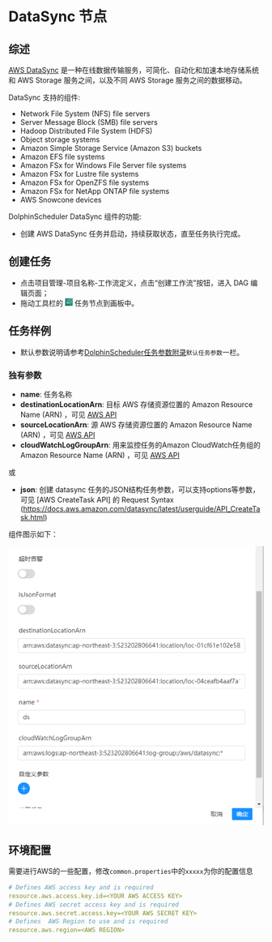 # DataSync 节点

## 综述

[AWS DataSync](https://console.aws.amazon.com/datasync/) 是一种在线数据传输服务，可简化、自动化和加速本地存储系统和 AWS Storage 服务之间，以及不同 AWS Storage 服务之间的数据移动。

DataSync 支持的组件:

- Network File System (NFS) file servers
- Server Message Block (SMB) file servers
- Hadoop Distributed File System (HDFS)
- Object storage systems
- Amazon Simple Storage Service (Amazon S3) buckets
- Amazon EFS file systems
- Amazon FSx for Windows File Server file systems
- Amazon FSx for Lustre file systems
- Amazon FSx for OpenZFS file systems
- Amazon FSx for NetApp ONTAP file systems
- AWS Snowcone devices

DolphinScheduler DataSync 组件的功能:

- 创建 AWS DataSync 任务并启动，持续获取状态，直至任务执行完成。

## 创建任务

- 点击项目管理-项目名称-工作流定义，点击“创建工作流”按钮，进入 DAG 编辑页面；
- 拖动工具栏的 <img src="../../../../img/tasks/icons/datasync.png" width="15"/> 任务节点到画板中。

## 任务样例

[//]: # (TODO: use the commented anchor below once our website template supports this syntax)
[//]: # (- 默认参数说明请参考[DolphinScheduler任务参数附录]&#40;appendix.md#默认任务参数&#41;`默认任务参数`一栏。)

- 默认参数说明请参考[DolphinScheduler任务参数附录](appendix.md)`默认任务参数`一栏。

### 独有参数

- **name**: 任务名称
- **destinationLocationArn**: 目标 AWS 存储资源位置的 Amazon Resource Name (ARN) ，可见 [AWS API](https://docs.aws.amazon.com/datasync/latest/userguide/API_CreateTask.html#DataSync-CreateTask-request-DestinationLocationArn)
- **sourceLocationArn**: 源 AWS 存储资源位置的 Amazon Resource Name (ARN) ，可见 [AWS API](https://docs.aws.amazon.com/datasync/latest/userguide/API_CreateTask.html#DataSync-CreateTask-request-SourceLocationArn)
- **cloudWatchLogGroupArn**: 用来监控任务的Amazon CloudWatch任务组的 Amazon Resource Name (ARN) ，可见 [AWS API](https://docs.aws.amazon.com/datasync/latest/userguide/API_CreateTask.html#DataSync-CreateTask-request-CloudWatchLogGroupArn)

或

- **json**: 创建 datasync 任务的JSON结构任务参数，可以支持options等参数，可见 [AWS CreateTask API] 的 Request Syntax (https://docs.aws.amazon.com/datasync/latest/userguide/API_CreateTask.html)

组件图示如下：

![datasync](../../../../img/tasks/demo/datasync_task01.png)

## 环境配置

需要进行AWS的一些配置，修改`common.properties`中的`xxxxx`为你的配置信息

```yaml
# Defines AWS access key and is required
resource.aws.access.key.id=<YOUR AWS ACCESS KEY>
# Defines AWS secret access key and is required
resource.aws.secret.access.key=<YOUR AWS SECRET KEY>
# Defines  AWS Region to use and is required
resource.aws.region=<AWS REGION>
```

